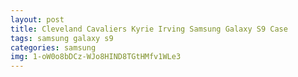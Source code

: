 ```yaml
---
layout: post
title: Cleveland Cavaliers Kyrie Irving Samsung Galaxy S9 Case
tags: samsung galaxy s9
categories: samsung
img: 1-oW0o8bDCz-WJo8HIND8TGtHMfv1WLe3
---
```

